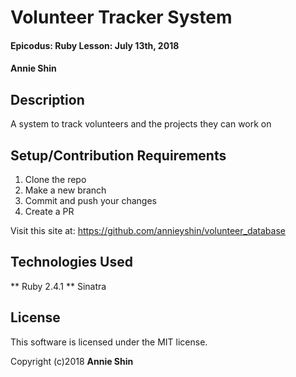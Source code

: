 # Volunteer Tracker System

#### Epicodus: Ruby Lesson: July 13th, 2018

#### Annie Shin

## Description

A system to track volunteers and the projects they can work on

## Setup/Contribution Requirements

1. Clone the repo
2. Make a new branch
3. Commit and push your changes
4. Create a PR

Visit this site at: https://github.com/annieyshin/volunteer_database

## Technologies Used

** Ruby 2.4.1
** Sinatra

## License

This software is licensed under the MIT license.

Copyright (c)2018 **Annie Shin**
